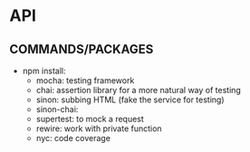 # API

## COMMANDS/PACKAGES

- npm install:
  - mocha: testing framework
  - chai: assertion library for a more natural way of testing
  - sinon: subbing HTML (fake the service for testing)
  - sinon-chai:
  - supertest: to mock a request
  - rewire: work with private function
  - nyc: code coverage
